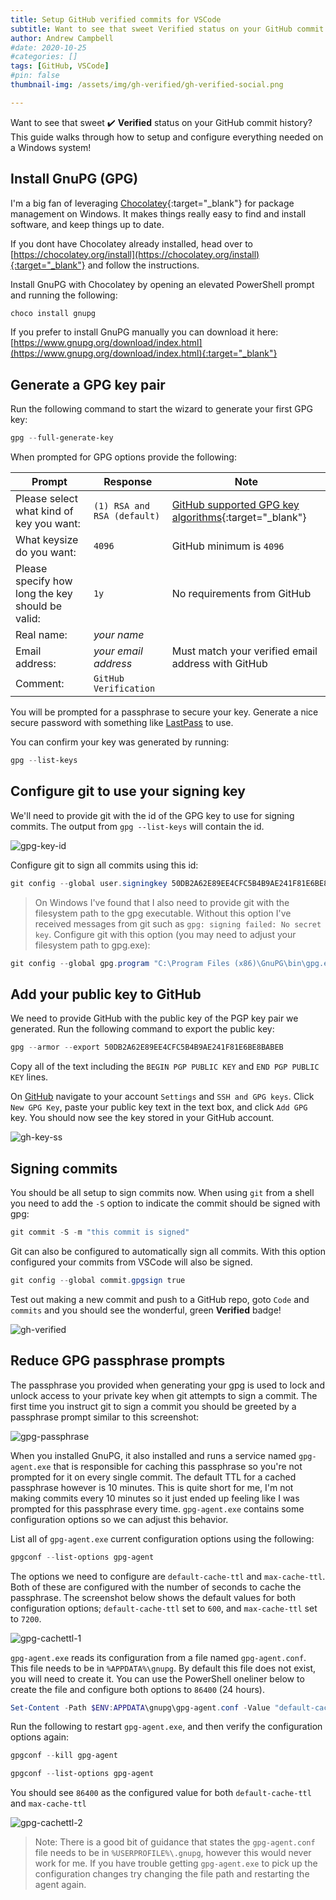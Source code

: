 ```yaml
---
title: Setup GitHub verified commits for VSCode
subtitle: Want to see that sweet Verified status on your GitHub commit history? This guide walks through how to setup and configure everything needed on a Windows system!
author: Andrew Campbell
#date: 2020-10-25
#categories: []
tags: [GitHub, VSCode]
#pin: false
thumbnail-img: /assets/img/gh-verified/gh-verified-social.png

---
```


Want to see that sweet :heavy_check_mark: **Verified** status on your GitHub commit history? This guide walks through how to setup and configure everything needed on a Windows system!

## Install GnuPG (GPG)

I'm a big fan of leveraging [Chocolatey](https://chocolatey.org){:target="_blank"} for package management on Windows. It makes things really easy to find and install software, and keep things up to date.

If you dont have Chocolatey already installed, head over to [https://chocolatey.org/install](https://chocolatey.org/install){:target="_blank"} and follow the instructions.

Install GnuPG with Chocolatey by opening an elevated PowerShell prompt and running the following:

```powershell
choco install gnupg
```

If you prefer to install GnuPG manually you can download it here: [https://www.gnupg.org/download/index.html](https://www.gnupg.org/download/index.html){:target="_blank"}

## Generate a GPG key pair

Run the following command to start the wizard to generate your first GPG key:

```powershell
gpg --full-generate-key
```

When prompted for GPG options provide the following:

| Prompt | Response | Note |
| --- | --- | --- |
| Please select what kind of key you want: | `(1) RSA and RSA (default)` | [GitHub supported GPG key algorithms](https://docs.github.com/en/free-pro-team@latest/github/authenticating-to-github/generating-a-new-gpg-key#supported-gpg-key-algorithms){:target="_blank"} |
| What keysize do you want: | `4096` | GitHub minimum is `4096` |
| Please specify how long the key should be valid: | `1y` | No requirements from GitHub |
| Real name: | _your name_ |
| Email address: | _your email address_ | Must match your verified email address with GitHub |
| Comment: | `GitHub Verification` |

You will be prompted for a passphrase to secure your key. Generate a nice secure password with something like [LastPass](https://www.lastpass.com) to use.

You can confirm your key was generated by running:

```powershell
gpg --list-keys
```

## Configure git to use your signing key

We'll need to provide git with the id of the GPG key to use for signing commits. The output from `gpg --list-keys` will contain the id.

![gpg-key-id](/assets/img/gh-verified/gpg-key-id.png)

Configure git to sign all commits using this id:

```powershell
git config --global user.signingkey 50DB2A62E89EE4CFC5B4B9AE241F81E6BE8BABEB
```

> On Windows I've found that I also need to provide git with the filesystem path to the gpg executable. Without this option I've received messages from git such as `gpg: signing failed: No secret key`. Configure git with this option (you may need to adjust your filesystem path to gpg.exe):

```powershell
git config --global gpg.program "C:\Program Files (x86)\GnuPG\bin\gpg.exe"
```

## Add your public key to GitHub

We need to provide GitHub with the public key of the PGP key pair we generated. Run the following command to export the public key:

```powershell
gpg --armor --export 50DB2A62E89EE4CFC5B4B9AE241F81E6BE8BABEB
```

Copy all of the text including the `BEGIN PGP PUBLIC KEY` and `END PGP PUBLIC KEY` lines.

On [GitHub](https://github.com) navigate to your account `Settings` and `SSH and GPG keys`. Click `New GPG Key`, paste your public key text in the text box, and click `Add GPG` key. You should now see the key stored in your GitHub account.

![gh-key-ss](/assets/img/gh-verified/gpg-key-ss.png)

## Signing commits

You should be all setup to sign commits now. When using `git` from a shell you need to add the `-S` option to indicate the commit should be signed with gpg:

```powershell
git commit -S -m "this commit is signed"
```

Git can also be configured to automatically sign all commits. With this option configured your commits from VSCode will also be signed.

```powershell
git config --global commit.gpgsign true
```

Test out making a new commit and push to a GitHub repo, goto `Code` and `commits` and you should see the wonderful, green **Verified** badge!

![gh-verified](/assets/img/gh-verified/gh-verified.png)

## Reduce GPG passphrase prompts

The passphrase you provided when generating your gpg is used to lock and unlock access to your private key when git attempts to sign a commit. The first time you instruct git to sign a commit you should be greeted by a passphrase prompt similar to this screenshot:

![gpg-passphrase](/assets/img/gh-verified/gpg-passphrase.png)

When you installed GnuPG, it also installed and runs a service named `gpg-agent.exe` that is responsible for caching this passphrase so you're not prompted for it on every single commit. The default TTL for a cached passphrase however is 10 minutes. This is quite short for me, I'm not making commits every 10 minutes so it just ended up feeling like I was prompted for this passphrase every time. `gpg-agent.exe` contains some configuration options so we can adjust this behavior.

List all of `gpg-agent.exe` current configuration options using the following:

```powershell
gpgconf --list-options gpg-agent
```

The options we need to configure are `default-cache-ttl` and `max-cache-ttl`. Both of these are configured with the number of seconds to cache the passphrase. The screenshot below shows the default values for both configuration options; `default-cache-ttl` set to `600`, and `max-cache-ttl` set to `7200`.

![gpg-cachettl-1](/assets/img/gh-verified/gpg-cachettl-1.png)

`gpg-agent.exe` reads its configuration from a file named `gpg-agent.conf`. This file needs to be in `%APPDATA%\gnupg`. By default this file does not exist, you will need to create it. You can use the PowerShell oneliner below to create the file and configure both options to `86400` (24 hours).

```powershell
Set-Content -Path $ENV:APPDATA\gnupg\gpg-agent.conf -Value "default-cache-ttl 86400$([System.Environment]::NewLine)max-cache-ttl 86400"
```

Run the following to restart `gpg-agent.exe`, and then verify the configuration options again:

```powershell
gpgconf --kill gpg-agent

gpgconf --list-options gpg-agent
```

You should see `86400` as the configured value for both `default-cache-ttl` and `max-cache-ttl`

![gpg-cachettl-2](/assets/img/gh-verified/gpg-cachettl-2.png)

> Note: There is a good bit of guidance that states the `gpg-agent.conf` file needs to be in `%USERPROFILE%\.gnupg`, however this would never work for me. If you have trouble getting `gpg-agent.exe` to pick up the configuration changes try changing the file path and restarting the agent again.
